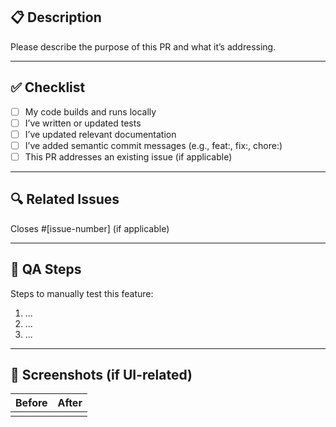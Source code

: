 ## 📋 Description

Please describe the purpose of this PR and what it’s addressing.

---

## ✅ Checklist

- [ ] My code builds and runs locally
- [ ] I’ve written or updated tests
- [ ] I’ve updated relevant documentation
- [ ] I’ve added semantic commit messages (e.g., feat:, fix:, chore:)
- [ ] This PR addresses an existing issue (if applicable)

---

## 🔍 Related Issues

Closes #[issue-number] (if applicable)

---

## 🚦 QA Steps

Steps to manually test this feature:

1. ...
2. ...
3. ...

---

## 📸 Screenshots (if UI-related)

| Before | After |
|--------|-------|
|        |       |
